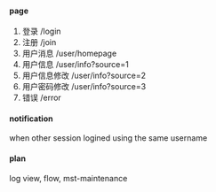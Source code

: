 #### page

1. 登录 /login
1. 注册 /join
1. 用户消息 /user/homepage
1. 用户信息 /user/info?source=1
1. 用户信息修改 /user/info?source=2
1. 用户密码修改 /user/info?source=3
1. 错误 /error

#### notification
when other session logined using the same username

#### plan
log view, flow, mst-maintenance